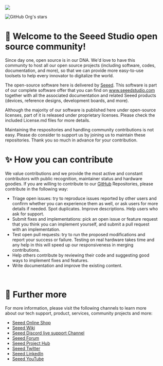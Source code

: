 <img src="https://media-cdn.seeedstudio.com/media/logo/stores/4/logo_2018_horizontal.png" />

![GitHub Org's stars](https://img.shields.io/github/stars/Seeed-Studio) 

#  🤗 Welcome to the Seeed Studio open source community!

Since day one, open source is in our DNA. We'd love to have this community to host all our open source projects (including software, codes, documentation, and more), so that we can provide more easy-to-use toolsets to help every innovator to digitalize the world.

The open-source software here is delivered by [Seeed](https://www.seeed.cc/). This software is part of our complete software offer that you can find on  www.seeedstudio.com together with all the associated documentation and related Seeed products (devices, reference designs, development boards, and more).

Although the majority of our software is published here under open-source licenses, part of it is released under proprietary licenses. Please check the included License.md files for more details. 

Maintaining the respositories and handling community contributions is not easy. Please do consider to support us by joining us to maintain these repositories. Thank you so much in advance for your contribution.

#  ✨ How you can contribute
We value contributions and we provide the most active and constant contributors with public recognition, maintainer status and hardware goodies. If you are willing to contribute to our [GitHub](https://github.com/Seeed-Studio) Repositories, please contribute in the following way: 
- Triage open issues: try to reproduce issues reported by other users and confirm whether you can experience them as well, or ask users for more details if needed. Spot duplicates. Improve descriptions. Help users who ask for support.
- Submit fixes and implementations: pick an open issue or feature request that you think you can implement yourself, and submit a pull request with an implementation.
- Test open pull requests: try to run the proposed modifications and report your success or failure. Testing on real hardware takes time and any help in this will speed up our responsiveness in merging contributions.
- Help others contribute by reviewing their code and suggesting good ways to implement fixes and features.
- Write documentation and improve the existing content.


<br/>

#  📖 Further more
For more information, please visit the following channels to learn more about our tech support, product, services, community projects and more:

- [Seeed Online Shop](https://www.seeedstudio.com) 
- [Seeed Wiki](https://wiki.seeedstudio.com/)
- [Seeed Discord live support Channel](https://discord.gg/QqMgVwHT3X)
- [Seeed Forum](https://forum.seeedstudio.com/)
- [Seeed Project Hub](https://www.hackster.io/seeed)
- [Seeed Twitter](https://twitter.com/seeedstudio)
- [Seeed LinkedIn](https://www.linkedin.com/company/seeedstudio)
- [Seeed YouTube](https://www.youtube.com/c/SeeedStudioSZ-)
